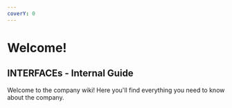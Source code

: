 ```yaml
---
coverY: 0
---
```


# Welcome!

## INTERFACEs - Internal Guide

Welcome to the company wiki! Here you'll find everything you need to know about the company.
